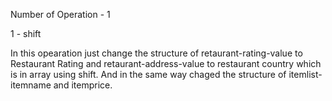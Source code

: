 Number of Operation - 1

1 - shift

In this opearation just change the structure of retaurant-rating-value to Restaurant Rating and retaurant-address-value to restaurant country which is in array using shift.
And in the same way chaged the structure of itemlist-itemname and itemprice.
